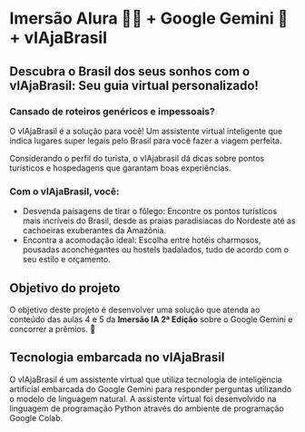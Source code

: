 # Imersão Alura 🧑‍💻 + Google Gemini 🌟 + vIAjaBrasil 


## Descubra o Brasil dos seus sonhos com o vIAjaBrasil: Seu guia virtual personalizado!

### **Cansado de roteiros genéricos e impessoais?**

O vIAjaBrasil é a solução para você! 
Um assistente virtual inteligente que indica lugares super legais pelo Brasil para você fazer a viagem perfeita.

Considerando o perfil do turista, o vIAjabrasil dá dicas sobre pontos turísticos e hospedagens que garantam boas experiências.


### **Com o vIAjaBrasil, você:**

- Desvenda paisagens de tirar o fôlego: Encontre os pontos turísticos mais incríveis do Brasil, desde as praias paradisíacas do Nordeste até as cachoeiras exuberantes da Amazônia.
- Encontra a acomodação ideal: Escolha entre hotéis charmosos, pousadas aconchegantes ou hostels badalados, tudo de acordo com o seu estilo e orçamento.

## Objetivo do projeto

O objetivo deste projeto é desenvolver uma solução que atenda ao conteúdo das aulas 4 e 5 da **Imersão IA 2ª Edição** sobre o Google Gemini e concorrer a prêmios. 🚀

## Tecnologia embarcada no vIAjaBrasil

O vIAjaBrasil é um assistente virtual que utiliza tecnologia de inteligëncia artificial embarcada do Google Gemini para responder perguntas utilizando o modelo de linguagem natural. 
A assistente virtual foi desenvolvido na linguagem de programação Python através do ambiente de programação Google Colab.
